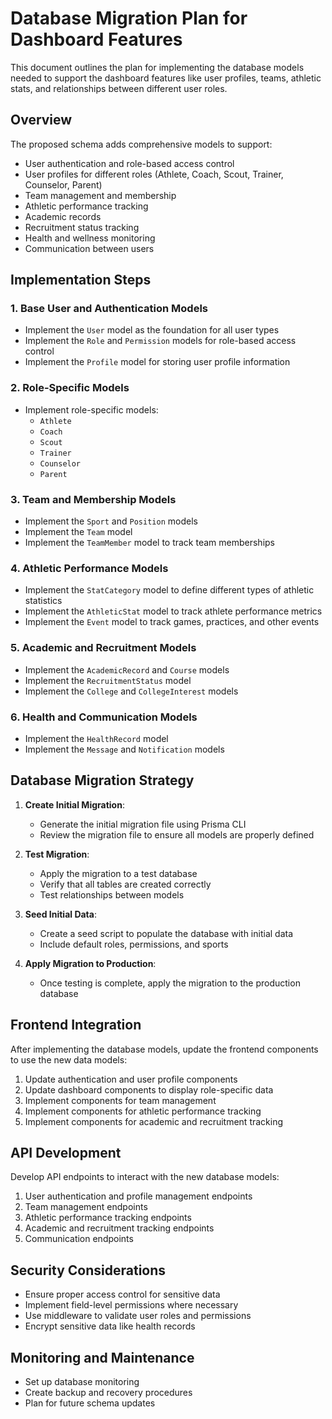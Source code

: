 # Database Migration Plan for Dashboard Features

This document outlines the plan for implementing the database models needed to support the dashboard features like user profiles, teams, athletic stats, and relationships between different user roles.

## Overview

The proposed schema adds comprehensive models to support:
- User authentication and role-based access control
- User profiles for different roles (Athlete, Coach, Scout, Trainer, Counselor, Parent)
- Team management and membership
- Athletic performance tracking
- Academic records
- Recruitment status tracking
- Health and wellness monitoring
- Communication between users

## Implementation Steps

### 1. Base User and Authentication Models

- Implement the `User` model as the foundation for all user types
- Implement the `Role` and `Permission` models for role-based access control
- Implement the `Profile` model for storing user profile information

### 2. Role-Specific Models

- Implement role-specific models:
  - `Athlete`
  - `Coach`
  - `Scout`
  - `Trainer`
  - `Counselor`
  - `Parent`

### 3. Team and Membership Models

- Implement the `Sport` and `Position` models
- Implement the `Team` model
- Implement the `TeamMember` model to track team memberships

### 4. Athletic Performance Models

- Implement the `StatCategory` model to define different types of athletic statistics
- Implement the `AthleticStat` model to track athlete performance metrics
- Implement the `Event` model to track games, practices, and other events

### 5. Academic and Recruitment Models

- Implement the `AcademicRecord` and `Course` models
- Implement the `RecruitmentStatus` model
- Implement the `College` and `CollegeInterest` models

### 6. Health and Communication Models

- Implement the `HealthRecord` model
- Implement the `Message` and `Notification` models

## Database Migration Strategy

1. **Create Initial Migration**:
   - Generate the initial migration file using Prisma CLI
   - Review the migration file to ensure all models are properly defined

2. **Test Migration**:
   - Apply the migration to a test database
   - Verify that all tables are created correctly
   - Test relationships between models

3. **Seed Initial Data**:
   - Create a seed script to populate the database with initial data
   - Include default roles, permissions, and sports

4. **Apply Migration to Production**:
   - Once testing is complete, apply the migration to the production database

## Frontend Integration

After implementing the database models, update the frontend components to use the new data models:

1. Update authentication and user profile components
2. Update dashboard components to display role-specific data
3. Implement components for team management
4. Implement components for athletic performance tracking
5. Implement components for academic and recruitment tracking

## API Development

Develop API endpoints to interact with the new database models:

1. User authentication and profile management endpoints
2. Team management endpoints
3. Athletic performance tracking endpoints
4. Academic and recruitment tracking endpoints
5. Communication endpoints

## Security Considerations

- Ensure proper access control for sensitive data
- Implement field-level permissions where necessary
- Use middleware to validate user roles and permissions
- Encrypt sensitive data like health records

## Monitoring and Maintenance

- Set up database monitoring
- Create backup and recovery procedures
- Plan for future schema updates